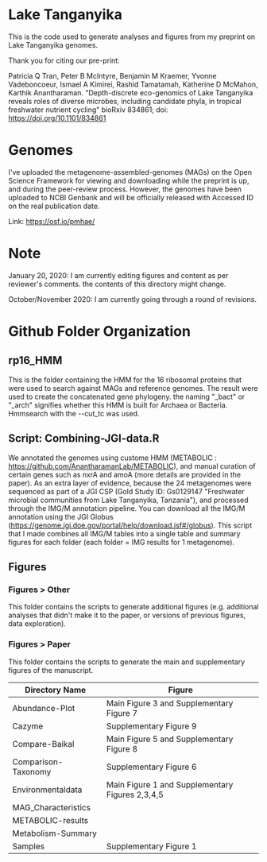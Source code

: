 # Lake Tanganyika
This is the code used to generate analyses and figures from my preprint on Lake Tanganyika genomes.

Thank you for citing our pre-print:

Patricia Q Tran, Peter B McIntyre, Benjamin M Kraemer, Yvonne Vadeboncoeur, Ismael A Kimirei, Rashid Tamatamah, Katherine D McMahon, Karthik Anantharaman. "Depth-discrete eco-genomics of Lake Tanganyika reveals roles of diverse microbes, including candidate phyla, in tropical freshwater nutrient cycling" bioRxiv 834861; doi: https://doi.org/10.1101/834861

# Genomes
I've uploaded the metagenome-assembled-genomes (MAGs) on the Open Science Framework for viewing and downloading while the preprint is up, and during the peer-review process.
However, the genomes have been uploaded to NCBI Genbank and will be officially released with Accessed ID on the real publication date.

Link: https://osf.io/pmhae/

# Note
January 20, 2020: I am currently editing figures and content as per reviewer's comments. the contents of this directory might change.

October/November 2020: I am currently going through a round of revisions.

# Github Folder Organization

## rp16_HMM

This is the folder containing the HMM for the 16 ribosomal proteins that were used to search against MAGs and reference genomes. The result were used to create the concatenated gene phylogeny. the naming "_bact" or "_arch" signifies whether this HMM is built for Archaea or Bacteria. Hmmsearch with the --cut_tc was used. 

## Script: Combining-JGI-data.R

We annotated the genomes using custome HMM (METABOLIC : https://github.com/AnantharamanLab/METABOLIC), and manual curation of certain genes such as nxrA and amoA (more details are provided in the paper). As an extra layer of evidence, because the 24 metagenomes were sequenced as part of a JGI CSP (Gold Study ID: Gs0129147 "Freshwater microbial communities from Lake Tanganyika, Tanzania"), and processed through the IMG/M annotation pipeline. You can download all the IMG/M annotation using the JGI Globus (https://genome.jgi.doe.gov/portal/help/download.jsf#/globus). This script that I made combines all IMG/M tables into a single table and summary figures for each folder (each folder = IMG results for 1 metagenome). 

## Figures

### Figures > Other
This folder contains the scripts to generate additional figures (e.g. additional analyses that didn't make it to the paper, or versions of previous figures, data exploration).

### Figures > Paper
This folder contains the scripts to generate the main and supplementary figures of the manuscript.

|     Directory Name    | Figure                                          |
|-----------------------|-------------------------------------------------|
| Abundance-Plot        | Main Figure 3 and Supplementary Figure 7        |
| Cazyme                | Supplementary Figure 9                          |
| Compare-Baikal        | Main Figure 5 and Supplementary Figure 8        |
| Comparison-Taxonomy   | Supplementary Figure 6                          |
| Environmentaldata     | Main Figure 1 and Supplementary Figures 2,3,4,5 |
| MAG_Characteristics   |                                                 |
| METABOLIC-results     |                                                 |
| Metabolism-Summary    |                                                 |
| Samples               | Supplementary Figure 1                          |
